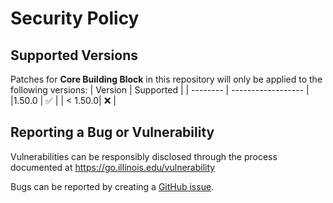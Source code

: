 # Security Policy

## Supported Versions
Patches for **Core Building Block** in this repository will only be applied to the following versions:
| Version  | Supported          |
| -------- | ------------------ |
|1.50.0 | :white_check_mark: |
| < 1.50.0| :x:                |

## Reporting a Bug or Vulnerability

Vulnerabilities can be responsibly disclosed through the process
 documented at https://go.illinois.edu/vulnerability

Bugs can be reported by creating a [GitHub issue](https://github.com/rokwire/core-building-block/issues/new?assignees=&labels=bug&template=bug_report.md&title=%5BBUG%5D+).